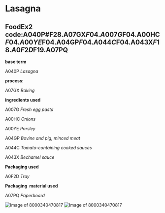 # Lasagna 

## FoodEx2 code:A040P#F28.A07GX$F04.A007G$F04.A00HC$F04.A00YE$F04.A04GP$F04.A044C$F04.A043X$F18.A0F2D$F19.A07PQ    

**base term**

A040P _Lasagna_ 

**process:**  

A07GX _Baking_ 

**ingredients used**  

A007G _Fresh egg pasta_ 

A00HC _Onions_ 

A00YE _Parsley_ 

A04GP _Bovine and pig, minced meat_ 

A044C _Tomato-containing cooked sauces_ 

A043X _Bechamel sauce_ 

**Packaging used** 

A0F2D _Tray_ 

**Packaging  material used**

A07PQ _Paperboard_ 

![Image of 8000340470817](https://world.openfoodfacts.org/images/products/803/341/373/1003/1.jpg)
![Image of 8000340470817](https://world.openfoodfacts.org/images/products/803/341/373/1003/2.jpg) 
